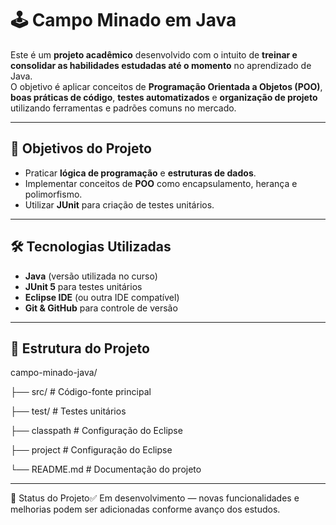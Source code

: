 # 🕹️ Campo Minado em Java

Este é um **projeto acadêmico** desenvolvido com o intuito de **treinar e consolidar as habilidades estudadas até o momento** no aprendizado de Java.  
O objetivo é aplicar conceitos de **Programação Orientada a Objetos (POO)**, **boas práticas de código**, **testes automatizados** e **organização de projeto** utilizando ferramentas e padrões comuns no mercado.

---

## 🎯 Objetivos do Projeto
- Praticar **lógica de programação** e **estruturas de dados**.
- Implementar conceitos de **POO** como encapsulamento, herança e polimorfismo.
- Utilizar **JUnit** para criação de testes unitários.

---

## 🛠️ Tecnologias Utilizadas
- **Java** (versão utilizada no curso)
- **JUnit 5** para testes unitários
- **Eclipse IDE** (ou outra IDE compatível)
- **Git & GitHub** para controle de versão

---

## 📂 Estrutura do Projeto
campo-minado-java/

├── src/               # Código-fonte principal

├── test/              # Testes unitários

├── classpath         # Configuração do Eclipse 

├── project            # Configuração do Eclipse 

└── README.md           # Documentação do projeto

---

📌 Status do Projeto✅ Em desenvolvimento — novas funcionalidades e melhorias podem ser adicionadas conforme avanço dos estudos.



